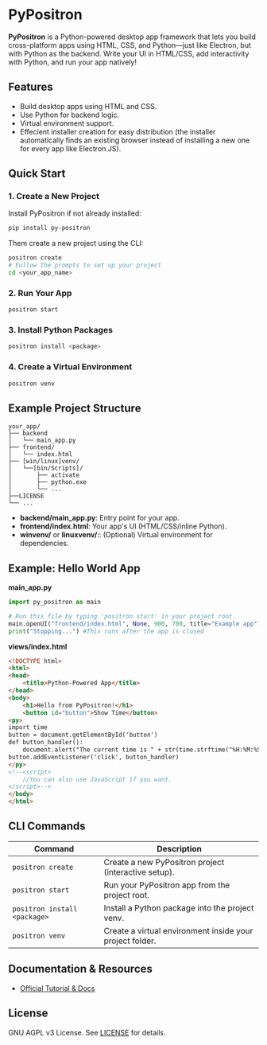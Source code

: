 # PyPositron

**PyPositron** is a Python-powered desktop app framework that lets you build cross-platform apps using HTML, CSS, and Python—just like Electron, but with Python as the backend. Write your UI in HTML/CSS, add interactivity with Python, and run your app natively!


## Features

- Build desktop apps using HTML and CSS.
- Use Python for backend logic.
- Virtual environment support.
- Effecient installer creation for easy distribution 
(the installer automatically finds an existing browser instead of installing a new one for every app like Electron.JS).


## Quick Start

### 1. Create a New Project
Install PyPositron if not already installed:
```bash
pip install py-positron 
```
Them create a new project using the CLI:
```bash
positron create
# Follow the prompts to set up your project
cd <your_app_name>
```

### 2. Run Your App

```bash
positron start
```

### 3. Install Python Packages

```bash
positron install <package>
```

### 4. Create a Virtual Environment

```bash
positron venv
```

## Example Project Structure

```
your_app/
├── backend
│   └── main_app.py
├── frontend/
│   └── index.html
├── [win/linux]venv/
│   └──[bin/Scripts]/
│       ├── activate
│       ├── python.exe
│       └── ...
├──LICENSE
└── ...
```

- **backend/main_app.py**: Entry point for your app. 
- **frontend/index.html**: Your app's UI (HTML/CSS/inline Python). 
- **winvenv/** or **linuxvenv/**:: (Optional) Virtual environment for dependencies. 


## Example: Hello World App

**main_app.py**
```python
import py_positron as main

# Run this file by typing 'positron start' in your project root.
main.openUI("frontend/index.html", None, 900, 700, title="Example app") #openUI opens a UI and starts automatically
print("Stopping...") #This runs after the app is closed
```

**views/index.html**
```html
<!DOCTYPE html>
<html>
<head>
    <title>Python-Powered App</title>
</head>
<body>
    <h1>Hello from PyPositron!</h1>
    <button id="button">Show Time</button>
<py>
import time
button = document.getElementById('button')
def button_handler():
    document.alert("The current time is " + str(time.strftime("%H:%M:%S")))
button.addEventListener('click', button_handler)
</py>
<!--<script>
    //You can also use JavaScript if you want.
</script>-->
</body>
</html>
```

## CLI Commands

| Command                         | Description                                              |
|---------------------------------|----------------------------------------------------------|
| `positron create`               | Create a new PyPositron project (interactive setup).     |
| `positron start`                | Run your PyPositron app from the project root.           |
| `positron install <package>`    | Install a Python package into the project venv.          |
| `positron venv`                 | Create a virtual environment inside your project folder. |


## Documentation & Resources

- [Official Tutorial & Docs](https://github.com/itzmetanjim/py-positron/wiki)

## License

GNU AGPL v3 License. See [LICENSE](LICENSE) for details.